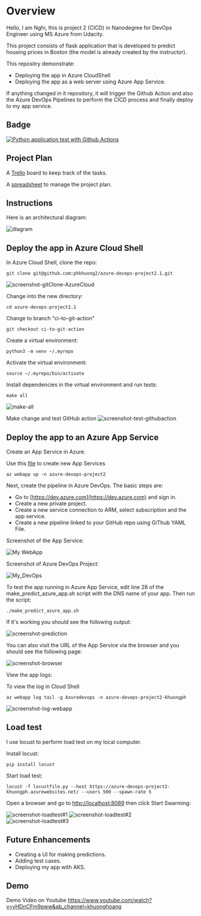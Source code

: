 # Overview

Hello, I am Nghi, this is project 2 (CICD) in Nanodegree for DevOps Engineer using MS Azure from Udacity.

This project consists of flask application that is developed to predict housing prices in Boston (the model is already created by the instructor). 

This repositry demonstrate:
- Deploying the app in Azure CloudShell
- Deploying the app as a web server using Azure App Service.

If anything changed in it repository,  it will trigger the Github Action and also the Azure DevOps Pipelines to perform the CICD process and finally deploy to my app service.

## Badge

[![Python application test with Github Actions](https://github.com/phkhuong2/azure-devops-project2.1/actions/workflows/pythonapp.yml/badge.svg)](https://github.com/phkhuong2/azure-devops-project2.1/actions/workflows/pythonapp.yml)

## Project Plan

A [Trello](https://trello.com/b/3YsyayTe/build-cicd-pipeline-for-azure-devops) board to keep track of the tasks.

A [spreadsheet](project-schedule-h.xlsx) to manage the project plan.

## Instructions

Here is an architectural diagram:

![diagram](https://github.com/phkhuong2/azure-devops-project2.1/blob/main/screenshots/diagram.png)

## Deploy the app in Azure Cloud Shell

In Azure Cloud Shell, clone the repo:
```
git clone git@github.com:phkhuong2/azure-devops-project2.1.git
```
![screenshot-gitClone-AzureCloud](https://github.com/phkhuong2/azure-devops-project2.1/blob/main/screenshots/git_clone.png)


Change into the new directory:
```
cd azure-devops-project2.1
```

Change to branch "ci-to-git-action"

```
git checkout ci-to-git-action
```

Create a virtual environment:
```
python3 -m venv ~/.myrepo
```

Activate the virtual environment:
```
source ~/.myrepo/bin/activate
```

Install dependencies in the virtual environment and run tests:
```
make all
```
![make-all](https://github.com/phkhuong2/azure-devops-project2.1/blob/main/screenshots/run_make_all_local.png)

Make change and test GitHub action
![screenshot-test-githubaction](https://github.com/phkhuong2/azure-devops-project2.1/blob/main/screenshots/test_github_action.png)

## Deploy the app to an Azure App Service

Create an App Service in Azure. 

Use this [file](https://github.com/phkhuong2/azure-devops-project2.1/blob/main/commands.sh) to create new App Services

```
az webapp up -n azure-devops-project2
```

Next, create the pipeline in Azure DevOps. The basic steps are:

- Go to [https://dev.azure.com](https://dev.azure.com) and sign in.
- Create a new private project.
- Create a new service connection to ARM, select subscription and the app service.
- Create a new pipeline linked to your GitHub repo using GiThub YAML File.

Screenshot of the App Service:

![My WebApp](https://github.com/phkhuong2/azure-devops-project2.1/blob/main/screenshots/azure_web_app.png)

Screenshot of Azure DevOps Project:

![My_DevOps](https://github.com/phkhuong2/azure-devops-project2.1/blob/main/screenshots/my_devops.png)

To test the app running in Azure App Service, edit line 28 of the make_predict_azure_app.sh script with the DNS name of your app. Then run the script:
```
./make_predict_azure_app.sh 
```

If it's working you should see the following output:

![screenshot-prediction](https://github.com/phkhuong2/azure-devops-project2.1/blob/main/screenshots/06%20-%20make%20prediction.jpg)

You can also visit the URL of the App Service via the browser and you should see the following page:

![screenshot-browser](https://github.com/phkhuong2/azure-devops-project2.1/blob/main/screenshots/app.png)

View the app logs:

To view the log in Cloud Shell
```
az webapp log tail -g Azuredevops -n azure-devops-project2-khuongph
```
![screenshot-log-webapp](https://github.com/phkhuong2/azure-devops-project2.1/blob/main/screenshots/log_trail.png)


> 

## Load test

I use locust to perform load test on my local computer. 

Install locust:
```
pip install locust
```

Start load test:
```
locust -f locustfile.py --host https://azure-devops-project2-khuongph.azurewebsites.net/ --users 500 --spawn-rate 5 
```
Open a browser and go to [http://localhost:8089](http://localhost:8089) then click Start Swarming:

![screenshot-loadtest#1](https://github.com/phkhuong2/azure-devops-project2.1/blob/main/screenshots/loadtest1.png)
![screenshot-loadtest#2](https://github.com/phkhuong2/azure-devops-project2.1/blob/main/screenshots/loadtest2.png)
![screenshot-loadtest#3](https://github.com/phkhuong2/azure-devops-project2.1/blob/main/screenshots/loadtest3.png)

## Future Enhancements
- Creating a UI for making predictions.
- Adding test cases.
- Deploying my app with AKS.

## Demo 
Demo Video on Youtube 
https://www.youtube.com/watch?v=yHDnCFm9pww&ab_channel=khuonghoang
